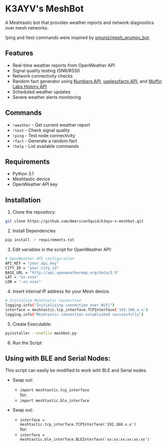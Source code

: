 # K3AYV's MeshBot

A Meshtastic bot that provides weather reports and network diagnostics over mesh networks. 

!ping and !test commands were inspired by [smuniz/mesh_grumpy_bot](https://github.com/smuniz/mesh_grumpy_bot).

## Features

- Real-time weather reports from OpenWeather API
- Signal quality testing (SNR/RSSI)
- Network connectivity checks
- Random fact generator using [Numbers API](https://numbersapi.com/), [uselessfacts API](https://uselessfacts.jsph.pl/), and [Muffin Labs History API](https://github.com/muffinista/really-simple-history-api)
- Scheduled weather updates
- Severe weather alerts monitoring

## Commands

- `!weather` - Get current weather report
- `!test` - Check signal quality
- `!ping` - Test node connectivity
- `!fact` - Generate a random fact
- `!help` - List available commands

## Requirements

- Python 3.1
- Meshtastic device
- OpenWeather API key

## Installation

1. Clone the repository:
```bash
git clone https://github.com/AmericanSquid/k3ayv-s-meshbot.git
```

2. Install Dependencies
```bash
pip install -r requirements.txt
```

3. Edit variables in the script for OpenWeather API:
```bash
# OpenWeather API configuration
API_KEY = "your_api_key"
CITY_ID = "your_city_id"
BASE_URL = "http://api.openweathermap.org/data/2.5"
LAT = "xx.xxxx"
LON = "-xx.xxxx"
```

4. Insert internal IP address for your Mesh device.
```bash
# Initialize Meshtastic connection
logging.info("Initializing connection over WiFi")
interface = meshtastic.tcp_interface.TCPInterface('192.168.x.x')
logging.info("Meshtastic connection established successfully")
```

5. Create Executable:
```bash
pyinstaller --onefile meshbot.py
```

6. Run the Script

## Using with BLE and Serial Nodes:

This script can easily be modified to work with BLE and Serial nodes.

- Swap out:
  - `import meshtastic.tcp_interface`\
  for:
  - `import meshtastic.ble_interface`

- Swap out:
  - `interface = meshtastic.tcp_interface.TCPInterface('192.168.x.x')`\
  for:
  - `interface = meshtastic.ble_interface.BLEInterface('xx:xx:xx:xx:xx:xx')`
